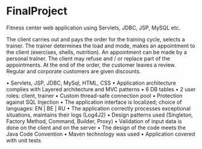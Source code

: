 # FinalProject

Fitness center web application using Servlets, JDBC, JSP, MySQL etc.

The client carries out and pays the order for the training cycle, selects a trainer. The trainer determines the load and mode, makes an appointment to the client (exercises, shells, nutrition). An appointment can be made by a personal trainer. The client may refuse and / or replace part of the appointments. At the end of the order, the customer leaves a review. Regular and corporate customers are given discounts.

• Servlets, JSP, JDBC, MySql, HTML, CSS
• Application architecture complies with Layered architecture and MVC patterns
• 6 DB tables
• 2 user roles: client, trainer
• Custom thread-safe connection pool
• Protection against SQL Injection
• The application interface is localized; choice of languages: EN | BE | RU
• The application correctly processes exceptional situations, maintains their logs (Log4J2)
• Design patterns used (Singleton, Factory Method, Command, Builder, Proxy)
• Validation of input data is done on the client and on the server
• The design of the code meets the Java Code Convention
• Maven technology was used
• Application covered with unit tests
